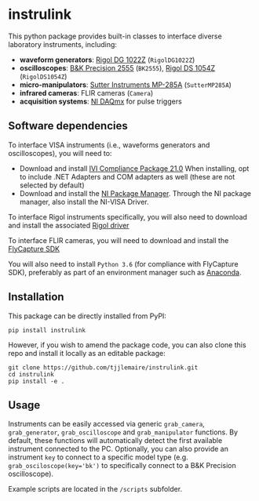 # instrulink

This python package provides built-in classes to interface diverse laboratory instruments, including:
- **waveform generators**: [Rigol DG 1022Z](https://www.rigolna.com/products/waveform-generators/dg1000z/) (`RigolDG1022Z`)
- **oscilloscopes**: [B&K Precision 2555](https://www.bkprecision.com/products/oscilloscopes/2555) (`BK2555`), [Rigol DS 1054Z](https://www.rigolna.com/products/digital-oscilloscopes/1000z/) (`RigolDS1054Z`)
- **micro-manipulators**: [Sutter Instruments MP-285A](https://www.sutter.com/MICROMANIPULATION/mp285_frame.html) (`SutterMP285A`)
- **infrared cameras**: FLIR cameras (`Camera`)
- **acquisition systems**: [NI DAQmx](https://www.ni.com/docs/en-US/bundle/ni-daqmx/page/daqhelp/nidaqoverview.html) for pulse triggers

## Software dependencies

To interface VISA instruments (i.e., waveforms generators and oscilloscopes), you will need to:
- Download and install [IVI Compliance Package 21.0](https://www.ni.com/en-us/support/downloads/drivers/download.ivi-compliance-package.html#460618)
  When installing, opt to include .NET Adapters and COM adapters as well (these are not selected by default)
- Download and install the [NI Package Manager](https://www.ni.com/en-us/support/downloads/software-products/download.package-manager.html#322516). Through the NI package manager, also install the NI-VISA Driver.

To interface Rigol instruments specifically, you will also need to download and install the associated [Rigol driver](https://www.rigolna.com/products/waveform-generators/dg1000z/)

To interface FLIR cameras, you will need to download and install the [FlyCapture SDK](https://www.flir.com/products/flycapture-sdk/)

You will also need to install `Python 3.6` (for compliance with FlyCapture SDK), preferably as part of an environment manager such as [Anaconda](https://www.anaconda.com/products/individual).

## Installation

This package can be directly installed from PyPI:

```pip install instrulink```

However, if you wish to amend the package code, you can also clone this repo and install it locally as an editable package: 

```
git clone https://github.com/tjjlemaire/instrulink.git
cd instrulink
pip install -e .
```

## Usage

Instruments can be easily accessed via generic `grab_camera`, `grab_generator`, `grab_oscilloscope` and `grab_manipulator` functions. By default, these functions will automatically detect the first available instrument connected to the PC. Optionally, you can also provide an instrument `key` to connect to a specific model type (e.g. `grab_osciloscope(key='bk')` to specifically connect to a B&K Precision oscilloscope).

Example scripts are located in the `/scripts` subfolder.
